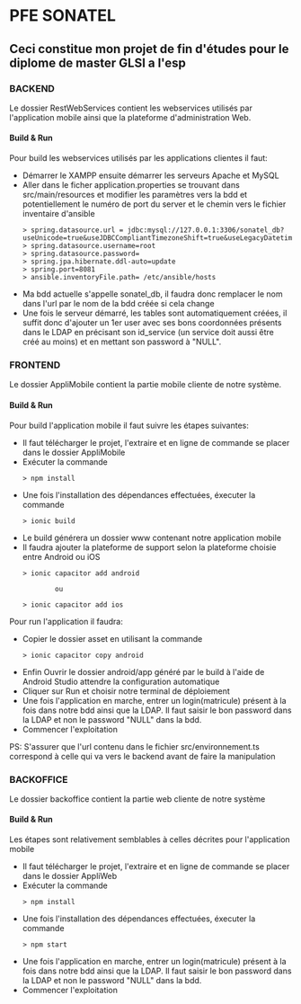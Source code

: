 # PFE SONATEL
## Ceci constitue mon projet de fin d'études pour le diplome de master GLSI a l'esp

### BACKEND
Le dossier RestWebServices contient les webservices utilisés par l'application mobile ainsi que la plateforme d'administration Web.

#### Build & Run
Pour build les webservices utilisés par les applications clientes il faut:
  * Démarrer le XAMPP ensuite démarrer les serveurs Apache et MySQL
  * Aller dans le ficher application.properties se trouvant dans src/main/resources et modifier les paramètres vers la bdd
    et potentiellement le numéro de port du server et le chemin vers le fichier inventaire d'ansible
    ```
    > spring.datasource.url = jdbc:mysql://127.0.0.1:3306/sonatel_db?useUnicode=true&useJDBCCompliantTimezoneShift=true&useLegacyDatetimeCode=false&serverTimezone=UTC
    > spring.datasource.username=root
    > spring.datasource.password=
    > spring.jpa.hibernate.ddl-auto=update
    > spring.port=8081
    > ansible.inventoryFile.path= /etc/ansible/hosts
    ```
  * Ma bdd actuelle s'appelle sonatel_db, il faudra donc remplacer le nom dans l'url par le nom de la bdd créée si cela change
  * Une fois le serveur démarré, les tables sont automatiquement créées, il suffit donc d'ajouter un 1er user avec ses bons coordonnées 
    présents dans le LDAP en précisant son id_service (un service doit aussi être créé au moins) et en mettant son password à "NULL". 

### FRONTEND
Le dossier AppliMobile contient la partie mobile cliente de notre système.

#### Build & Run
Pour build l'application mobile il faut suivre les étapes suivantes:
  * Il faut télécharger le projet, l'extraire et en ligne de commande se placer dans le dossier AppliMobile
  * Exécuter la commande
    ```
    > npm install
    ```
  * Une fois l'installation des dépendances effectuées, éxecuter la commande 
    ```
    > ionic build
    ```
  * Le build générera un dossier www contenant notre application mobile 
  * Il faudra ajouter la plateforme de support selon la plateforme choisie entre Android ou iOS
    ```
    > ionic capacitor add android 
    ```
                ou
    ```
    > ionic capacitor add ios 
    ```
Pour run l'application il faudra:
  * Copier le dossier asset en utilisant la commande 
    ```
    > ionic capacitor copy android 
    ```
  * Enfin Ouvrir le dossier android/app généré par le build à l'aide de Android Studio attendre la configuration automatique
  * Cliquer sur Run et choisir notre terminal de déploiement
  * Une fois l'application en marche, entrer un login(matricule) présent à la fois dans notre bdd ainsi que la LDAP.
    Il faut saisir le bon password dans la LDAP et non le password "NULL" dans la bdd.
  * Commencer l'exploitation
  
PS: S'assurer que l'url contenu dans le fichier src/environnement.ts correspond à celle qui va vers le backend avant de faire la manipulation
     
### BACKOFFICE
Le dossier backoffice contient la partie web cliente de notre système

#### Build & Run
Les étapes sont relativement semblables à celles décrites pour l'application mobile
  * Il faut télécharger le projet, l'extraire et en ligne de commande se placer dans le dossier AppliWeb
  * Exécuter la commande 
    ```
    > npm install
    ```
  * Une fois l'installation des dépendances effectuées, éxecuter la commande 
    ```
    > npm start
    ```
  * Une fois l'application en marche, entrer un login(matricule) présent à la fois dans notre bdd ainsi que la LDAP.
    Il faut saisir le bon password dans la LDAP et non le password "NULL" dans la bdd.
  * Commencer l'exploitation
